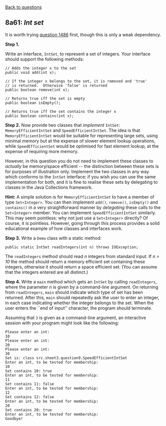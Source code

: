 [Back to questions](../README.md)

## 8a61: *Int set*

It is worth trying [question 1486](1486.md) first, though this is only a weak dependency.

**Step 1.**

Write an interface, `IntSet`, to represent a set of integers.
Your interface should support the following methods:

```
// Adds the integer x to the set
public void add(int x);

// If the integer x belongs to the set, it is removed and 'true'
// is returned.  Otherwise 'false' is returned
public boolean remove(int x);

// Returns true iff the set is empty
public boolean isEmpty();

// Returns true iff the set contains the integer x
public boolean contains(int x);
```

**Step 2.**
Now provide two classes that *implement* `IntSet`: `MemoryEfficientIntSet`
and `SpeedEfficientIntSet`.  The idea is that `MemoryEfficientIntSet` would
be suitable for representing large sets, using minimal memory but at the expense of slower
element lookup operations, while `SpeedEfficientSet` would be optimised for fast
element lookup, at the expense of requiring more memory.

However, in this question you do not need to implement these classes to *actually*
be memory/space efficient -- the distinction between these sets is for purposes of illustration
only.  Implement the two classes in any way which conforms to the
`IntSet` interface: if you wish you can use the same implementation for both,
and it is fine to realise these sets by delegating to classes in the Java Collections
framework.

**Hint:**  A simple solution is for `MemoryEfficientIntSet` to
have a member of type `Set<Integer>`.  You can then implement `add()`,
`remove()`, `isEmpty()` and `contains()` in a very straightforward
manner by *delegating* these calls to the `Set<Integer>` member.  You can implement
`SpeedEfficientIntSet` similarly.  This may seem pointless: why not just use a `Set<Integer>`
directly?  Of course, it *is* pointless.  However, going through this process provides a solid
educational example of how classes and interfaces work.

**Step 3.**
Write a `Demo` class with a static method:

```
public static IntSet readIntegers(int n) throws IOException;
```

The `readIntegers` method should read *n* integers from standard input.  If *n > 10* the
method should return a memory efficient set containing these integers, otherwise it should return
a space efficient set.  (You can assume that the integers entered are all distinct.)

**Step 4.**
Write a `main` method which gets an `IntSet` by calling `readIntegers`,
where the parameter *n* is given by a command-line argument.  On returning from `readIntegers`,
`main` should indicate which type of set has been returned.  After this, `main`
should repeatedly ask the user to enter an integer, in each case indicating whether the integer
belongs to the set.  When the user enters the ``end of input'' character, the program should terminate.

Assuming that `3` is given as a command-line argument, an interactive session with your
program might look like the following:


```
Please enter an int:
10
Please enter an int:
20
Please enter an int:
30
Set is: class src.sheet3.question9.SpeedEfficientIntSet
Enter an int, to be tested for membership:
10
Set contains 10: true
Enter an int, to be tested for membership:
11
Set contains 11: false
Enter an int, to be tested for membership:
12
Set contains 12: false
Enter an int, to be tested for membership:
20
Set contains 20: true
Enter an int, to be tested for membership:
Goodbye!
```

